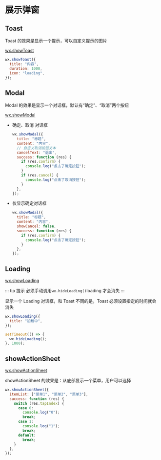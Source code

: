 # 展示弹窗

## Toast

Toast 的效果是显示一个提示，可以自定义提示的图片

[wx.showToast](https://developers.weixin.qq.com/miniprogram/dev/api/ui/interaction/wx.showToast.html)

```js
wx.showToast({
  title: "内容",
  duration: 1000,
  icon: "loading",
});
```

## Modal

Modal 的效果是显示一个对话框，默认有“确定”、“取消”两个按钮

[wx.showModal](https://developers.weixin.qq.com/miniprogram/dev/api/ui/interaction/wx.showModal.html)

- 确定、取消 对话框

  ```js
  wx.showModal({
    title: "标题",
    content: "内容",
    // 自定义取消按钮文本
    cancelText: "退出",
    success: function (res) {
      if (res.confirm) {
        console.log("点击了确定按钮");
      }
      if (res.cancel) {
        console.log("点击了取消按钮");
      }
    },
  });
  ```

- 仅显示确定对话框

  ```js
  wx.showModal({
    title: "标题",
    content: "内容",
    showCancel: false,
    success: function (res) {
      if (res.confirm) {
        console.log("点击了确定按钮");
      }
    },
  });
  ```

## Loading

[wx.showLoading](https://developers.weixin.qq.com/miniprogram/dev/api/ui/interaction/wx.showLoading.html)

::: tip 提示
必须手动调用`wx.hideLoading()`loading 才会消失
:::

显示一个 Loading 对话框，和 Toast 不同的是，Toast 必须设置指定的时间就会消失

```js
wx.showLoading({
  title: "加载中",
});

setTimeout(() => {
  wx.hideLoading();
}, 1000);
```

## showActionSheet

[wx.showActionSheet](https://developers.weixin.qq.com/miniprogram/dev/api/ui/interaction/wx.showActionSheet.html)

showActionSheet 的效果是：从底部显示一个菜单，用户可以选择

```js
wx.showActionSheet({
  itemList: ["菜单1", "菜单2", "菜单3"],
  success: function (res) {
    switch (res.tapIndex) {
      case 0:
        console.log("0");
        break;
      case 1:
        console.log("1");
        break;
      default:
        break;
    }
  },
});
```
